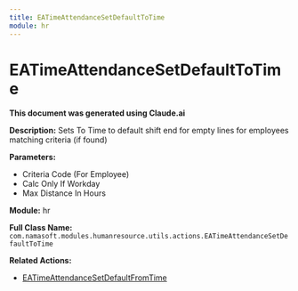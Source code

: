 ```yaml
---
title: EATimeAttendanceSetDefaultToTime
module: hr
---
```



<div class='entity-flows'>

# EATimeAttendanceSetDefaultToTime

**This document was generated using Claude.ai**

**Description:** Sets To Time to default shift end for empty lines for employees matching criteria (if found)

**Parameters:**
- Criteria Code (For Employee)
- Calc Only If Workday
- Max Distance In Hours

**Module:** hr

**Full Class Name:** `com.namasoft.modules.humanresource.utils.actions.EATimeAttendanceSetDefaultToTime`

**Related Actions:**
- [EATimeAttendanceSetDefaultFromTime](EATimeAttendanceSetDefaultFromTime.md)


</div>

